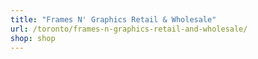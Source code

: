```yaml
---
title: "Frames N' Graphics Retail & Wholesale"
url: /toronto/frames-n-graphics-retail-and-wholesale/
shop: shop
---
```

